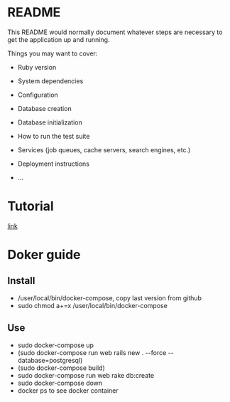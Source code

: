 # README

This README would normally document whatever steps are necessary to get the
application up and running.

Things you may want to cover:

* Ruby version

* System dependencies

* Configuration

* Database creation

* Database initialization

* How to run the test suite

* Services (job queues, cache servers, search engines, etc.)

* Deployment instructions

* ...

# Tutorial
[link](http://edgeguides.rubyonrails.org/getting_started.html)

# Doker guide
## Install
* /user/local/bin/docker-compose, copy last version from github
* sudo chmod a+=x /user/local/bin/docker-compose
## Use
* sudo docker-compose up
* (sudo docker-compose run web rails new . --force --database=postgresql)
* (sudo docker-compose build)
* sudo docker-compose run web rake db:create
* sudo docker-compose down
* docker ps to see docker container
